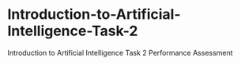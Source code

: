 # Introduction-to-Artificial-Intelligence-Task-2
Introduction to Artificial Intelligence Task 2 Performance Assessment
